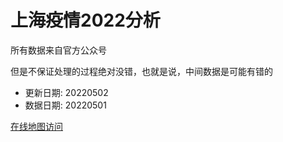 # 上海疫情2022分析

所有数据来自官方公众号

但是不保证处理的过程绝对没错，也就是说，中间数据是可能有错的

- 更新日期: 20220502
- 数据日期: 20220501

[在线地图访问](https://qhduan.github.io/sh-cov/)
